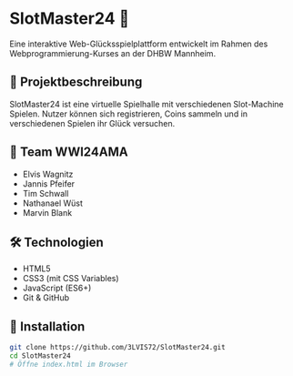 # SlotMaster24 🎰

Eine interaktive Web-Glücksspielplattform entwickelt im Rahmen des Webprogrammierung-Kurses an der DHBW Mannheim.

## 🎯 Projektbeschreibung
SlotMaster24 ist eine virtuelle Spielhalle mit verschiedenen Slot-Machine Spielen. Nutzer können sich registrieren, Coins sammeln und in verschiedenen Spielen ihr Glück versuchen.

## 👥 Team WWI24AMA
- Elvis Wagnitz
- Jannis Pfeifer  
- Tim Schwall
- Nathanael Wüst
- Marvin Blank

## 🛠️ Technologien
- HTML5
- CSS3 (mit CSS Variables)
- JavaScript (ES6+)
- Git & GitHub

## 🚀 Installation
```bash
git clone https://github.com/3LVIS72/SlotMaster24.git
cd SlotMaster24
# Öffne index.html im Browser
